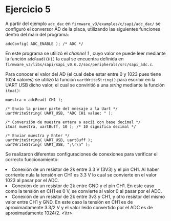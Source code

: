 # Ejercicio 5

A partir del ejemplo `adc_dac` en `firmware_v3/examples/c/sapi/adc_dac/` se configuró el conversor AD de la placa, utilizando las siguientes funciones dentro del main del programa: 

```{c}   
adcConfig( ADC_ENABLE ); /* ADC */
```

En este programa se utilizó el <i> channel 1 </i>, cuyo valor se puede leer mediante la función `adcRead(CH1)` la cual se encuentra definida en `firmware_v3/libs/sapi/sapi_v0.6.2/soc/peripherals/src/sapi_adc.c`. 

Para conocer el valor del AD (el cual debe estar entre 0 y 1023 pues tiene 1024 valores) se utilizó la función `uartWriteString()` para escribir en la UART USB dicho valor, el cual se conviritió a una <i> string </i> mediante la función `itoa()`:

```{c}
muestra = adcRead( CH1 );

/* Envío la primer parte del mnesaje a la Uart */
uartWriteString( UART_USB, "ADC CH1 value: " );

/* Conversión de muestra entera a ascii con base decimal */
itoa( muestra, uartBuff, 10 ); /* 10 significa decimal */

/* Enviar muestra y Enter */
uartWriteString( UART_USB, uartBuff );
uartWriteString( UART_USB, ";\r\n" );
```

Se realizaron diferentes configuraciones de conexiones para verificar el correcto funcionamiento:

<tr> 
  <li> Conexión de un resistor de 2k entre 3.3 V (3V3) y el pin CH1. Al haber corriente nula la tensión en CH1 es 3.3 V lo cual se convierte en el valor 1023 al pasar por el ADC. </li>
  <li> Conexión de un resistor de 2k entre GND y el pin CH1. En este caso como la tensión en CH1 es 0 V, se convierte al valor 0 al pasar por el ADC. </li>
  <li> Conexión de un resistor de 2k entre 3v3 y CH1, y otro resistor del mismo valor entre CH1 y GND. En este caso la tensión en CH1 es de aproximadamente 3.3/2 V y el valor leído convertido por el ADC es de aproximadamente 1024/2. 
<\tr>
